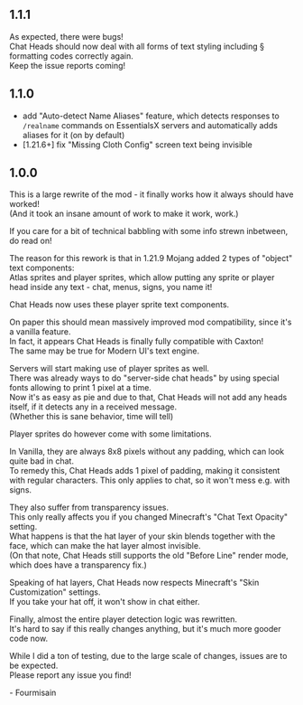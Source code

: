 ## 1.1.1

As expected, there were bugs!  
Chat Heads should now deal with all forms of text styling including § formatting codes correctly again.  
Keep the issue reports coming!

## 1.1.0

 - add "Auto-detect Name Aliases" feature, which detects responses to `/realname` commands on EssentialsX servers and automatically adds aliases for it (on by default)
 - [1.21.6+] fix "Missing Cloth Config" screen text being invisible

## 1.0.0

This is a large rewrite of the mod - it finally works how it always should have worked!  
(And it took an insane amount of work to make it work, work.)

If you care for a bit of technical babbling with some info strewn inbetween, do read on!

The reason for this rework is that in 1.21.9 Mojang added 2 types of "object" text components:  
Atlas sprites and player sprites, which allow putting any sprite or player head inside any text - chat, menus, signs, you name it!

Chat Heads now uses these player sprite text components.

On paper this should mean massively improved mod compatibility, since it's a vanilla feature.  
In fact, it appears Chat Heads is finally fully compatible with Caxton!  
The same may be true for Modern UI's text engine.

Servers will start making use of player sprites as well.  
There was already ways to do "server-side chat heads" by using special fonts allowing to print 1 pixel at a time.  
Now it's as easy as pie and due to that, Chat Heads will not add any heads itself, if it detects any in a received message.  
(Whether this is sane behavior, time will tell)

Player sprites do however come with some limitations.

In Vanilla, they are always 8x8 pixels without any padding, which can look quite bad in chat.  
To remedy this, Chat Heads adds 1 pixel of padding, making it consistent with regular characters. This only applies to chat, so it won't mess e.g. with signs.

They also suffer from transparency issues.  
This only really affects you if you changed Minecraft's "Chat Text Opacity" setting.  
What happens is that the hat layer of your skin blends together with the face, which can make the hat layer almost invisible.  
(On that note, Chat Heads still supports the old "Before Line" render mode, which does have a transparency fix.)

Speaking of hat layers, Chat Heads now respects Minecraft's "Skin Customization" settings.  
If you take your hat off, it won't show in chat either.

Finally, almost the entire player detection logic was rewritten.  
It's hard to say if this really changes anything, but it's much more gooder code now.

While I did a ton of testing, due to the large scale of changes, issues are to be expected.  
Please report any issue you find!

 \- Fourmisain